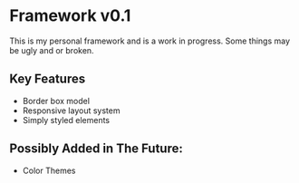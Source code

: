 Framework v0.1
=====
This is my personal framework and is a work in progress. Some things may be ugly and or broken.

Key Features
-----
* Border box model
* Responsive layout system
* Simply styled elements

Possibly Added in The Future:
-----
* Color Themes
